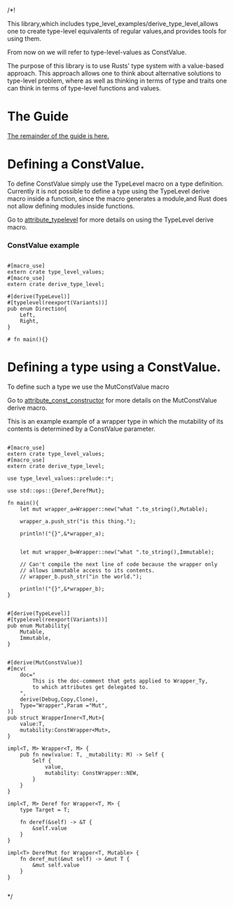 /*!

This library,which includes type_level_examples/derive_type_level,allows one to 
create type-level equivalents of regular values,and provides tools for using them.

From now on we will refer to type-level-values as ConstValue. 

The purpose of this library is to use Rusts' type system with a value-based approach.
This approach allows one to think about alternative solutions to type-level problem,
where as well as thinking in terms of type and traits one 
can think in terms of type-level functions and values.

# The Guide

[The remainder of the guide is here.](../index.html)

# Defining a ConstValue.

To define ConstValue simply use the TypeLevel macro on a type definition.
Currently it is not possible to define a type using the TypeLevel derive macro inside a function,
since the macro generates a module,and Rust does not allow defining modules inside functions.

Go to 
[attribute_typelevel](../attribute_typelevel/index.html) 
for more details on using the TypeLevel derive macro.

### ConstValue example

```

#[macro_use]
extern crate type_level_values;
#[macro_use]
extern crate derive_type_level;

#[derive(TypeLevel)]
#[typelevel(reexport(Variants))]
pub enum Direction{
    Left,
    Right,
}

# fn main(){}

```


# Defining a type using a ConstValue.

To define such a type we use the MutConstValue macro

Go to [attribute_const_constructor](../attribute_mut_const_value/index.html) for more details on 
the MutConstValue derive macro.

This is an example example of a wrapper type 
in which the mutability of its contents is determined by a ConstValue parameter.

```

#[macro_use]
extern crate type_level_values;
#[macro_use]
extern crate derive_type_level;

use type_level_values::prelude::*;

use std::ops::{Deref,DerefMut};

fn main(){
    let mut wrapper_a=Wrapper::new("what ".to_string(),Mutable);

    wrapper_a.push_str("is this thing.");
    
    println!("{}",&*wrapper_a);


    let mut wrapper_b=Wrapper::new("what ".to_string(),Immutable);
    
    // Can't compile the next line of code because the wrapper only 
    // allows immutable access to its contents.
    // wrapper_b.push_str("in the world.");

    println!("{}",&*wrapper_b);
}


#[derive(TypeLevel)]
#[typelevel(reexport(Variants))]
pub enum Mutability{
    Mutable,
    Immutable,
}


#[derive(MutConstValue)]
#[mcv(
    doc="
        This is the doc-comment that gets applied to Wrapper_Ty,
        to which attributes get delegated to. 
    ",
    derive(Debug,Copy,Clone),
    Type="Wrapper",Param ="Mut",
)]
pub struct WrapperInner<T,Mut>{
    value:T,
    mutability:ConstWrapper<Mut>,
}

impl<T, M> Wrapper<T, M> {
    pub fn new(value: T, _mutability: M) -> Self {
        Self {
            value,
            mutability: ConstWrapper::NEW,
        }
    }
}

impl<T, M> Deref for Wrapper<T, M> {
    type Target = T;

    fn deref(&self) -> &T {
        &self.value
    }
}

impl<T> DerefMut for Wrapper<T, Mutable> {
    fn deref_mut(&mut self) -> &mut T {
        &mut self.value
    }
}


```





*/
